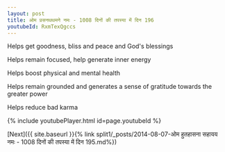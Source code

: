```yaml
---
layout: post
title: ओम प्रसनथथमने नमः - 1008 दिनों की तपस्या में दिन 196
youtubeId: RxmTexQgccs
---
```

 
 
Helps get goodness, bliss and peace and God's blessings
 
Helps remain focused, help generate inner energy 
 
Helps boost physical and mental health 
 
Helps remain grounded and generates a sense of gratitude towards the greater power 
 
Helps reduce bad karma
 
 
 
 


{% include youtubePlayer.html id=page.youtubeId %}
 
[Next]({{ site.baseurl }}{% link  split1/_posts/2014-08-07-ओम हुतहासना सहायय नमः - 1008 दिनों की तपस्या में दिन 195.md%})
 
